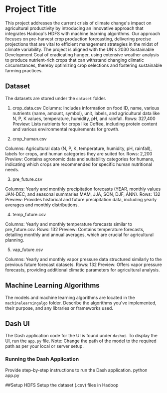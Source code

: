 # Project Title

This project addresses the current crisis of climate change's impact on agricultural productivity by introducing an innovative approach that integrates Hadoop's HDFS with machine learning algorithms. Our approach focuses on pre-harvest crop production forecasting, delivering precise projections that are vital to efficient management strategies in the midst of climate variability. The project is aligned with the UN's 2030 Sustainable Development Goal of eradicating hunger, using extensive weather analysis to produce nutrient-rich crops that can withstand changing climatic circumstances, thereby optimizing crop selections and fostering sustainable farming practices.

## Dataset

The datasets are stored under the `dataset` folder. 

1. crop_data.csv
Columns: Includes information on food ID, name, various nutrients (name, amount, symbol), unit, labels, and agricultural data like N, P, K values, temperature, humidity, pH, and rainfall.
Rows: 327,400
Preview: Lists nutrients for crops like Coffee, including protein content and various environmental requirements for growth.

2. crop_human.csv
   
Columns: Agricultural data (N, P, K, temperature, humidity, pH, rainfall), labels for crops, and human categories they are suited for.
Rows: 2,200
Preview: Contains agronomic data and suitability categories for humans, indicating which crops are recommended for specific human nutritional needs.

3. pre_future.csv
   
Columns: Yearly and monthly precipitation forecasts (YEAR, monthly values JAN-DEC, and seasonal summaries MAM, JJA, SON, DJF, ANN).
Rows: 132
Preview: Provides historical and future precipitation data, including yearly averages and monthly distributions.

4. temp_future.csv

Columns: Yearly and monthly temperature forecasts similar to pre_future.csv.
Rows: 132
Preview: Contains temperature forecasts, detailing monthly and annual averages, which are crucial for agricultural planning.

5. vap_future.csv

Columns: Yearly and monthly vapor pressure data structured similarly to the previous future forecast datasets.
Rows: 132
Preview: Offers vapor pressure forecasts, providing additional climatic parameters for agricultural analysis.

## Machine Learning Algorithms

The models and machine learning algorithms are located in the `machinelearningalgo` folder. Describe the algorithms you've implemented, their purpose, and any libraries or frameworks used.

## Dash UI

The Dash application code for the UI is found under `dashui`. To display the UI, run the `app.py` file. Note: Change the path of the model to the required path as per your local or server setup.

### Running the Dash Application

Provide step-by-step instructions to run the Dash application. 
python app.py

##Setup HDFS
Setup the dataset (.csv) files in Hadoop

